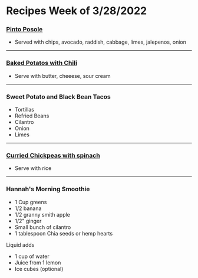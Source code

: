 # Recipes Week of 3/28/2022

### [Pinto Posole](./pintoposole.md)

- Served with chips, avocado, raddish, cabbage, limes, jalepenos, onion

---

### [Baked Potatos with Chili](https://minimalistbaker.com/wprm_print/35351)

- Serve with butter, cheeese, sour cream

---

### Sweet Potato and Black Bean Tacos

- Tortillas 
- Refried Beans
- Cilantro 
- Onion
- Limes

---

### [Curried Chickpeas with spinach](https://www.budgetbytes.com/wprm_print/32050)

- Serve with rice

---

### Hannah's Morning Smoothie

- 1 Cup greens
- 1/2 banana
- 1/2 granny smith apple
- 1/2" ginger
- Small bunch of cilantro
- 1 tablespoon Chia seeds or hemp hearts

Liquid adds
- 1 cup of water
- Juice from 1 lemon
- Ice cubes (optional)
